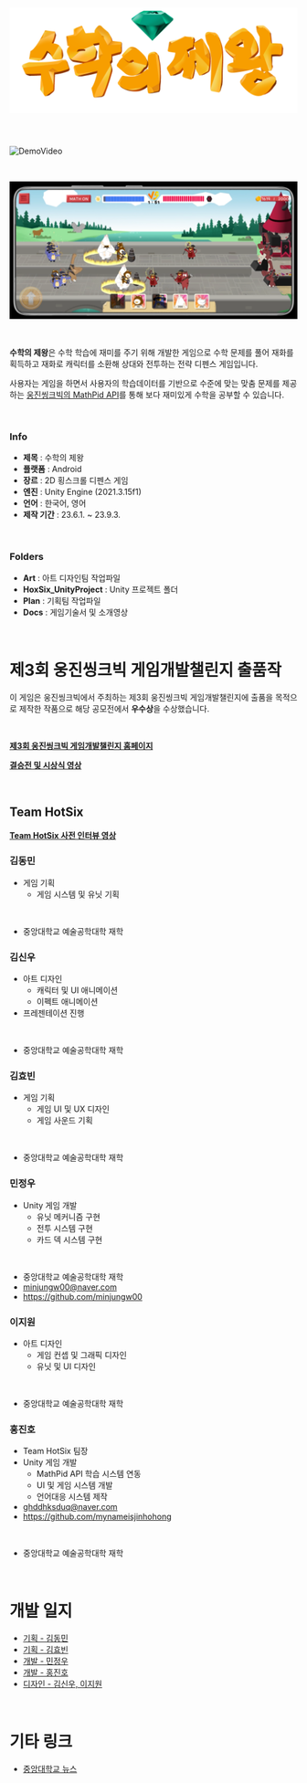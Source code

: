# ![수학의 제왕](/Art/A.%20완성이미지/앱아이콘%20및%20시작화면/로고.png)

<br>

![DemoVideo](/Plan/발표용게임영상_v04_5.gif)

<br>

![ScreenShot](/Plan/스크린샷%202024-01-12%20231711.png)

<br>

**수학의 제왕**은 수학 학습에 재미를 주기 위해 개발한 게임으로 수학 문제를 풀어 재화를 획득하고 재화로 캐릭터를 소환해 상대와 전투하는 전략 디펜스 게임입니다.

사용자는 게임을 하면서 사용자의 학습데이터를 기반으로 수준에 맞는 맞춤 문제를 제공하는 [웅진씽크빅의 MathPid API](https://mathpid.com/ko)를 통해 보다 재미있게 수학을 공부할 수 있습니다.

<br>

### Info

- **제목** : 수학의 제왕
- **플랫폼** : Android
- **장르** : 2D 횡스크롤 디펜스 게임
- **엔진** : Unity Engine (2021.3.15f1)
- **언어** : 한국어, 영어
- **제작 기간** : 23.6.1. ~ 23.9.3.

<br>

### Folders

- **Art** : 아트 디자인팀 작업파일
- **HoxSix_UnityProject** : Unity 프로젝트 폴더
- **Plan** : 기획팀 작업파일
- **Docs** : 게임기술서 및 소개영상

<br>

# 제3회 웅진씽크빅 게임개발챌린지 출품작

이 게임은 웅진씽크빅에서 주최하는 제3회 웅진씽크빅 게임개발챌린지에 출품을 목적으로 제작한 작품으로 해당 공모전에서 **우수상**을 수상했습니다.

<br>

**[제3회 웅진씽크빅 게임개발챌린지 홈페이지](https://www.wjtbgamechallenge.com/)**

**[결승전 및 시상식 영상](https://youtu.be/_tB0jKrWVVE?si=HtynjOQwdPhbef2U)**

<br>

## Team HotSix

**[Team HotSix 사전 인터뷰 영상](https://youtu.be/gld8QP6NrqA?si=QNAJKVCdcZDNz_GI)**

### 김동민

- 게임 기획
    - 게임 시스템 및 유닛 기획

<br>

- 중앙대학교 예술공학대학 재학

### 김신우

- 아트 디자인
    - 캐릭터 및 UI 애니메이션
    - 이펙트 애니메이션
- 프레젠테이션 진행

<br>

- 중앙대학교 예술공학대학 재학

### 김효빈

- 게임 기획
    - 게임 UI 및 UX 디자인
    - 게임 사운드 기획

<br>

- 중앙대학교 예술공학대학 재학

### 민정우

- Unity 게임 개발
    - 유닛 메커니즘 구현
    - 전투 시스템 구현
    - 카드 덱 시스템 구현

<br>

- 중앙대학교 예술공학대학 재학
- minjungw00@naver.com
- https://github.com/minjungw00

### 이지원

- 아트 디자인
    - 게임 컨셉 및 그래픽 디자인
    - 유닛 및 UI 디자인

<br>

- 중앙대학교 예술공학대학 재학

### 홍진호

- Team HotSix 팀장
- Unity 게임 개발
    - MathPid API 학습 시스템 연동
    - UI 및 게임 시스템 개발
    - 언어대응 시스템 제작
- ghddhksduq@naver.com
- https://github.com/mynameisjinhohong
<br>

- 중앙대학교 예술공학대학 재학

<br>

# 개발 일지

- [기획 - 김동민](https://blog.naver.com/lionking611)
- [기획 - 김효빈](https://blog.naver.com/aahyobin)
- [개발 - 민정우](https://minjungw00.tistory.com/category/%EC%9B%85%EC%A7%84%EC%94%BD%ED%81%AC%EB%B9%85%20%EA%B2%8C%EC%9E%84%EA%B0%9C%EB%B0%9C%EC%B1%8C%EB%A6%B0%EC%A7%80)
- [개발 - 홍진호](https://blog.naver.com/ghddhksduq)
- [디자인 - 김신우, 이지원](https://blog.naver.com/tlsdn67)

<br>

# 기타 링크

- [중앙대학교 뉴스](https://news.cau.ac.kr/cms/FR_CON/BoardView.do?MENU_ID=10&CONTENTS_NO=&SITE_NO=5&BOARD_SEQ=1&BOARD_CATEGORY_NO=&P_TAB_NO=&TAB_NO=&BBS_SEQ=7617)
